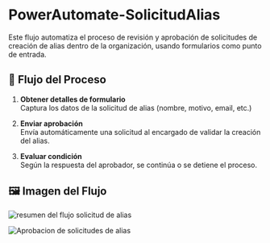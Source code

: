 # PowerAutomate-SolicitudAlias

Este flujo automatiza el proceso de revisión y aprobación de solicitudes de creación de alias dentro de la organización, usando formularios como punto de entrada.

## 🔁 Flujo del Proceso

1. **Obtener detalles de formulario**  
   Captura los datos de la solicitud de alias (nombre, motivo, email, etc.)

2. **Enviar aprobación**  
   Envía automáticamente una solicitud al encargado de validar la creación del alias.

3. **Evaluar condición**  
   Según la respuesta del aprobador, se continúa o se detiene el proceso.

## 🖼 Imagen del Flujo

![resumen del flujo solicitud de alias](https://github.com/user-attachments/assets/e46ed5d4-f7a9-4d36-9eb6-12554e92887a)

![Aprobacion de solicitudes de alias](https://github.com/user-attachments/assets/1acb59df-74cf-4ee3-9778-2252a630da6e)

